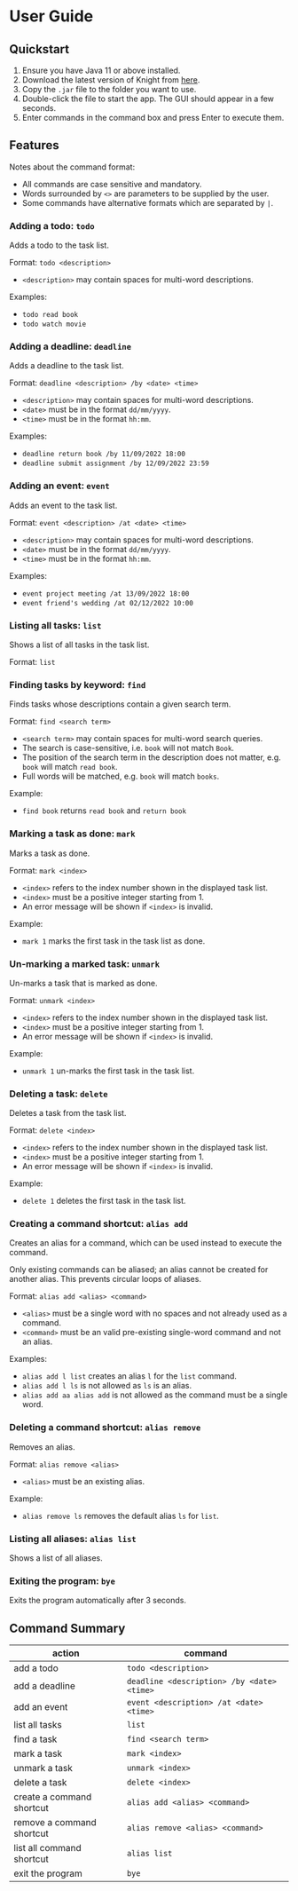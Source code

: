# User Guide

## Quickstart
1. Ensure you have Java 11 or above installed.
2. Download the latest version of Knight from [here](https://github.com/jontmy/ip/releases).
3. Copy the `.jar` file to the folder you want to use.
4. Double-click the file to start the app. The GUI should appear in a few seconds.
5. Enter commands in the command box and press Enter to execute them.

## Features 

Notes about the command format:

- All commands are case sensitive and mandatory.
- Words surrounded by `<>` are parameters to be supplied by the user.
- Some commands have alternative formats which are separated by `|`.

### Adding a todo: `todo`

Adds a todo to the task list.

Format: `todo <description>`

- `<description>` may contain spaces for multi-word descriptions.

Examples:
- `todo read book`
- `todo watch movie`

### Adding a deadline: `deadline`

Adds a deadline to the task list.

Format: `deadline <description> /by <date> <time>`

- `<description>` may contain spaces for multi-word descriptions.
- `<date>` must be in the format `dd/mm/yyyy`.
- `<time>` must be in the format `hh:mm`.

Examples:
- `deadline return book /by 11/09/2022 18:00`
- `deadline submit assignment /by 12/09/2022 23:59`

### Adding an event: `event`

Adds an event to the task list.

Format: `event <description> /at <date> <time>`

- `<description>` may contain spaces for multi-word descriptions.
- `<date>` must be in the format `dd/mm/yyyy`.
- `<time>` must be in the format `hh:mm`.

Examples:
- `event project meeting /at 13/09/2022 18:00`
- `event friend's wedding /at 02/12/2022 10:00`

### Listing all tasks: `list`

Shows a list of all tasks in the task list.

Format: `list`

### Finding tasks by keyword: `find`

Finds tasks whose descriptions contain a given search term.

Format: `find <search term>`

- `<search term>` may contain spaces for multi-word search queries.
- The search is case-sensitive, i.e. `book` will not match `Book`.
- The position of the search term in the description does not matter, e.g. `book` will match `read book`.
- Full words will be matched, e.g. `book` will match `books`.

Example:
- `find book` returns `read book` and `return book`

### Marking a task as done: `mark`

Marks a task as done.

Format: `mark <index>`

- `<index>` refers to the index number shown in the displayed task list.
- `<index>` must be a positive integer starting from 1.
- An error message will be shown if `<index>` is invalid.

Example:

- `mark 1` marks the first task in the task list as done.

### Un-marking a marked task: `unmark`

Un-marks a task that is marked as done.

Format: `unmark <index>`

- `<index>` refers to the index number shown in the displayed task list.
- `<index>` must be a positive integer starting from 1.
- An error message will be shown if `<index>` is invalid.

Example:

- `unmark 1` un-marks the first task in the task list.

### Deleting a task: `delete`

Deletes a task from the task list.

Format: `delete <index>`

- `<index>` refers to the index number shown in the displayed task list.
- `<index>` must be a positive integer starting from 1.
- An error message will be shown if `<index>` is invalid.

Example:

- `delete 1` deletes the first task in the task list.

### Creating a command shortcut: `alias add`

Creates an alias for a command, which can be used instead to execute the command.

Only existing commands can be aliased; an alias cannot be created for another alias.
This prevents circular loops of aliases.

Format: `alias add <alias> <command>`

- `<alias>` must be a single word with no spaces and not already used as a command.
- `<command>` must be an valid pre-existing single-word command and not an alias.

Examples:

- `alias add l list` creates an alias `l` for the `list` command.
- `alias add l ls` is not allowed as `ls` is an alias.
- `alias add aa alias add` is not allowed as the command must be a single word.

### Deleting a command shortcut: `alias remove`

Removes an alias.

Format: `alias remove <alias>`

- `<alias>` must be an existing alias.

Example:

- `alias remove ls` removes the default alias `ls` for `list`.

### Listing all aliases: `alias list`

Shows a list of all aliases.

### Exiting the program: `bye`

Exits the program automatically after 3 seconds.

## Command Summary

| action                    | command                                    |
|---------------------------|--------------------------------------------|
| add a todo                | `todo <description>`                       |
| add a deadline            | `deadline <description> /by <date> <time>` |
| add an event              | `event <description> /at <date> <time>`    |
| list all tasks            | `list`                                     |
| find a task               | `find <search term>`                       |
| mark a task               | `mark <index>`                             |
| unmark a task             | `unmark <index>`                           |
| delete a task             | `delete <index>`                           |
| create a command shortcut | `alias add <alias> <command>`              |
| remove a command shortcut | `alias remove <alias> <command>`           |
| list all command shortcut | `alias list`                               |
| exit the program          | `bye`                                      |